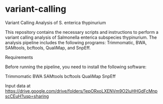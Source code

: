 # variant-calling
Variant Calling Analysis of S. enterica thypinurium

This repository contains the necessary scripts and instructions to perform a variant calling analysis of Salmonella enterica subspecies thypinurium. The analysis pipeline includes the following programs: Trimmomatic, BWA, SAMtools, bcftools, QualiMap, and SnpEff.

Requirements

Before running the pipeline, you need to install the following software:

Trimmomatic
BWA 
SAMtools 
bcftools 
QualiMap 
SnpEff 

Input data at https://drive.google.com/drive/folders/1epORxoLXENVm9O2luHHGdFcMnpscCEuH?usp=sharing

